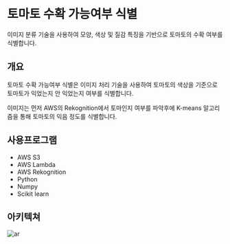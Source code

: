 # 토마토 수확 가능여부 식별
이미지 분류 기술을 사용하여 모양, 색상 및 질감 특징을 기반으로 토마토의 수확 여부를 식별합니다.


## 개요
토마토 수확 가능여부 식별은 이미지 처리 기술을 사용하여 토마토의 색상을 기준으로 토마토가 익었는지 안 익었는지 여부를 식별합니다. 

이미지는 먼저 AWS의 Rekognition에서 토마인지 여부를 파악후에 K-means 알고리즘을 통해 토마토의 익음 정도를 식별합니다.

## 사용프로그램
- AWS S3
- AWS Lambda
- AWS Rekognition
- Python
- Numpy
- Scikit learn

## 아키텍쳐
![ar](https://user-images.githubusercontent.com/102707438/170937122-cf18c49a-1d09-428b-a607-cf3d3edf34d2.png)
